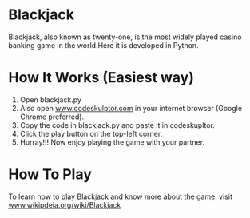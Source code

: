Blackjack
=========

Blackjack, also known as twenty-one, is the most widely played casino banking game in the world.Here it is developed in Python.

How It Works (Easiest way)
====

1. Open blackjack.py
2. Also open www.codeskulptor.com in your internet browser (Google Chrome preferred).
3. Copy the code in blackjack.py and paste it in codeskupltor.
4. Click the play button on the top-left corner.
5. Hurray!!! Now enjoy playing the game with your partner.

How To Play
=====

To learn how to play Blackjack and know more about the game, visit www.wikipdeia.org/wiki/Blackjack
